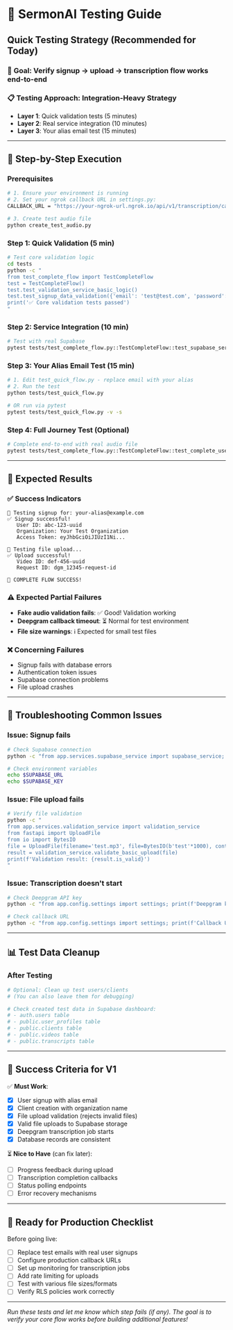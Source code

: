 # 🧪 SermonAI Testing Guide

## Quick Testing Strategy (Recommended for Today)

### 🎯 **Goal**: Verify signup → upload → transcription flow works end-to-end

### 📋 **Testing Approach**: Integration-Heavy Strategy
- **Layer 1**: Quick validation tests (5 minutes)
- **Layer 2**: Real service integration (10 minutes) 
- **Layer 3**: Your alias email test (15 minutes)

---

## 🚀 **Step-by-Step Execution**

### **Prerequisites** 
```bash
# 1. Ensure your environment is running
# 2. Set your ngrok callback URL in settings.py:
CALLBACK_URL = "https://your-ngrok-url.ngrok.io/api/v1/transcription/callback"

# 3. Create test audio file
python create_test_audio.py
```

### **Step 1: Quick Validation (5 min)**
```bash
# Test core validation logic
cd tests
python -c "
from test_complete_flow import TestCompleteFlow
test = TestCompleteFlow()
test.test_validation_service_basic_logic()
test.test_signup_data_validation({'email': 'test@test.com', 'password': 'Test123!', 'first_name': 'Test', 'last_name': 'User', 'country': 'US', 'organization_name': 'Test Org'})
print('✅ Core validation tests passed')
"
```

### **Step 2: Service Integration (10 min)**
```bash
# Test with real Supabase
pytest tests/test_complete_flow.py::TestCompleteFlow::test_supabase_service_integration -v -s
```

### **Step 3: Your Alias Email Test (15 min)**
```bash
# 1. Edit test_quick_flow.py - replace email with your alias
# 2. Run the test
python tests/test_quick_flow.py

# OR run via pytest
pytest tests/test_quick_flow.py -v -s
```

### **Step 4: Full Journey Test (Optional)**
```bash
# Complete end-to-end with real audio file
pytest tests/test_complete_flow.py::TestCompleteFlow::test_complete_user_journey -v -s
```

---

## 🎯 **Expected Results**

### **✅ Success Indicators**
```
🔹 Testing signup for: your-alias@example.com
✅ Signup successful!
   User ID: abc-123-uuid
   Organization: Your Test Organization  
   Access Token: eyJhbGciOiJIUzI1Ni...

🔹 Testing file upload...
✅ Upload successful!
   Video ID: def-456-uuid
   Request ID: dgm_12345-request-id

🎉 COMPLETE FLOW SUCCESS!
```

### **⚠️ Expected Partial Failures**
- **Fake audio validation fails**: ✅ Good! Validation working
- **Deepgram callback timeout**: ⏳ Normal for test environment
- **File size warnings**: ℹ️ Expected for small test files

### **❌ Concerning Failures**
- Signup fails with database errors
- Authentication token issues
- Supabase connection problems
- File upload crashes

---

## 🔧 **Troubleshooting Common Issues**

### **Issue: Signup fails**
```bash
# Check Supabase connection
python -c "from app.services.supabase_service import supabase_service; print('Supabase connected')"

# Check environment variables
echo $SUPABASE_URL
echo $SUPABASE_KEY
```

### **Issue: File upload fails**
```bash
# Verify file validation
python -c "
from app.services.validation_service import validation_service
from fastapi import UploadFile
from io import BytesIO
file = UploadFile(filename='test.mp3', file=BytesIO(b'test'*1000), content_type='audio/mpeg')
result = validation_service.validate_basic_upload(file)
print(f'Validation result: {result.is_valid}')
"
```

### **Issue: Transcription doesn't start**
```bash
# Check Deepgram API key
python -c "from app.config.settings import settings; print(f'Deepgram key configured: {bool(settings.DEEPGRAM_API_KEY)}')"

# Check callback URL
python -c "from app.config.settings import settings; print(f'Callback URL: {settings.CALLBACK_URL}')"
```

---

## 📊 **Test Data Cleanup**

### **After Testing**
```python
# Optional: Clean up test users/clients
# (You can also leave them for debugging)

# Check created test data in Supabase dashboard:
# - auth.users table
# - public.user_profiles table  
# - public.clients table
# - public.videos table
# - public.transcripts table
```

---

## 🎯 **Success Criteria for V1**

✅ **Must Work**:
- [x] User signup with alias email
- [x] Client creation with organization name
- [x] File upload validation (rejects invalid files)
- [x] Valid file uploads to Supabase storage
- [x] Deepgram transcription job starts
- [x] Database records are consistent

⏳ **Nice to Have** (can fix later):
- [ ] Progress feedback during upload
- [ ] Transcription completion callbacks
- [ ] Status polling endpoints
- [ ] Error recovery mechanisms

---

## 🚀 **Ready for Production Checklist**

Before going live:
- [ ] Replace test emails with real user signups
- [ ] Configure production callback URLs
- [ ] Set up monitoring for transcription jobs
- [ ] Add rate limiting for uploads
- [ ] Test with various file sizes/formats
- [ ] Verify RLS policies work correctly

---

*Run these tests and let me know which step fails (if any). The goal is to verify your core flow works before building additional features!*
